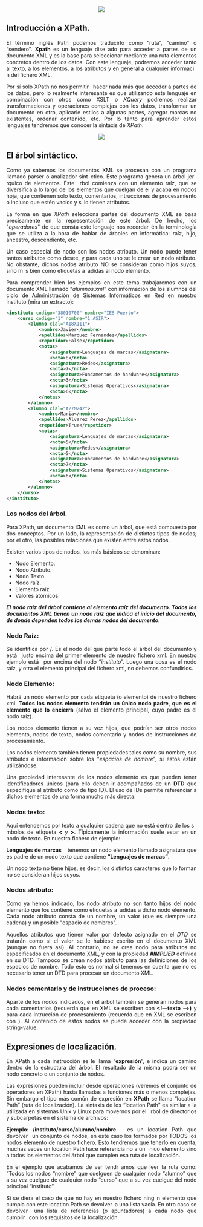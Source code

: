 <div align="justify">


<div align="center">
 	<img src="https://d1jnx9ba8s6j9r.cloudfront.net/blog/wp-content/uploads/2019/01/Picture1-7-291x180.png">
</div>

## Introducción a XPath.

  El término inglés Path podemos traducirlo como “ruta”, “camino” o “sendero”. __Xpath__ es un lenguaje dise ado para acceder a partes de un documento XML y es la base para seleccionar mediante una ruta elementos concretos dentro de los datos. Con este lenguaje, podremos acceder tanto al texto, a los elementos, a los atributos y en general a cualquier informaci n del fichero XML.

  Por sí solo XPath no nos permitir  hacer nada más que acceder a partes de los datos, pero lo realmente interesante es que utilizando este lenguaje en combinación con otros como XSLT o _XQuery_ podremos realizar transformaciones y operaciones complejas con los datos, transformar un documento en otro, aplicarle estilos a algunas partes, agregar marcas no existentes, ordenar contenido, etc. Por lo tanto para aprender estos lenguajes tendremos que conocer la sintaxis de _XPath_.

  <div align="center">
   	<img src="https://d1jnx9ba8s6j9r.cloudfront.net/blog/wp-content/uploads/2019/01/Picture1-7-291x180.png">
  </div>

## El árbol sintáctico.

  Como ya sabemos los documentos XML se procesan con un programa llamado parser o analizador sint ctico. Este programa genera un árbol jer rquico de elementos. Este  rbol comienza con un elemento raíz, que se diversifica a lo largo de los elementos que cuelgan de él y acaba en nodos hoja, que contienen solo texto, comentarios, intrucciones de procesamiento o incluso que estén vacíos y s lo tienen atributos.

  La forma en que _XPath_ selecciona partes del documento XML se basa precisamente en la representación de este árbol. De hecho, los "_operadores_" de que consta este lenguaje nos recordar én la terminología que se utiliza a la hora de hablar de árboles en informática: raíz, hijo, ancestro, descendiente, etc.

  Un caso especial de nodo son los nodos atributo. Un nodo puede tener tantos atributos como desee, y para cada uno se le crear un nodo atributo. No obstante, dichos nodos atributo NO se consideran como hijos suyos, sino m s bien como etiquetas a adidas al nodo elemento.

  Para comprender bien los ejemplos en este tema trabajaremos con un documento XML llamado “_alumnos.xml_” con información de los alumnos del ciclo de Administración de Sistemas Informáticos en Red en nuestro instituto (mira un extracto):

```xml
<instituto codigo="38010700" nombre="IES Puerto">
    <curso codigo="1" nombre="1 ASIR">
        <alumno cial="A18X111">
            <nombre>Javier</nombre>
            <apellidos>Marquez Fernandez</apellidos>
            <repetidor>False</repetidor>
            <notas>
                <asignatura>Lenguajes de marcas</asignatura>
                <nota>8</nota>
                <asignatura>Redes</asignatura>
                <nota>7</nota>
                <asignatura>Fundamentos de hardware</asignatura>
                <nota>3</nota>
                <asignatura>Sistemas Operativos</asignatura>
                <nota>6</nota>
            </notas>
        </alumno>
        <alumno cial="A27M242">
            <nombre>Maria</nombre>
            <apellidos>Alvarez Perez</apellidos>
            <repetidor>True</repetidor>
            <notas>
                <asignatura>Lenguajes de marcas</asignatura>
                <nota>5</nota>
                <asignatura>Redes</asignatura>
                <nota>5</nota>
                <asignatura>Fundamentos de hardware</asignatura>
                <nota>7</nota>
                <asignatura>Sistemas Operativos</asignatura>
                <nota>6</nota>
            </notas>
        </alumno>
    </curso>
</instituto>
```
### Los nodos del árbol.

  Para XPath, un documento XML es como un árbol, que está compuesto por dos conceptos. Por un lado, la representación de distintos tipos de nodos; por el otro, las posibles relaciones que existen entre estos nodos.

  Existen varios tipos de nodos, los más básicos se denominan:
  - Nodo Elemento.
  - Nodo Atributo.
  - Nodo Texto.
  - Nodo raíz.
  - Elemento raíz.
  - Valores atómicos.

  ___El nodo raíz del árbol contiene al elemento raíz del documento. Todos los documentos XML tienen un nodo raíz que indica el inicio del documento, de donde dependen todos los demás nodos del documento___.

### Nodo Raíz:

  Se identifica por /. Es el nodo del que parte todo el árbol del documento y está  justo encima del primer elemento de nuestro fichero xml. En nuestro ejemplo está  por encima del nodo “_instituto_”. Luego una cosa es el nodo raíz, y otra el elemento principal del fichero xml, no debemos confundirlos.

### Nodo Elemento:

  Habrá un nodo elemento por cada etiqueta (o elemento) de nuestro fichero xml. __Todos los nodos elemento tendrán un único nodo padre, que es el elemento que lo encierra__ (salvo el elemento principal, cuyo padre es el nodo raíz).

  Los nodos elemento tienen a su vez hijos, que podrían ser otros nodos elemento, nodos de texto, nodos comentario y nodos de instrucciones de procesamiento.

  Los nodos elemento también tienen propiedades tales como su nombre, sus atributos e información sobre los "_espacios de nombre_", si estos están utilizándose.

  Una propiedad interesante de los nodos elemento es que pueden tener identificadores únicos (para ello deben ir acompañados de un __DTD__ que especifique al atributo como de tipo ID). El uso de IDs permite referenciar a dichos elementos de una forma mucho más directa.

### Nodos texto:

  Aquí entendemos por texto a cualquier cadena que no está dentro de los s mbolos de etiqueta __<__ y __>__. Típicamente la información suele estar en un nodo de texto. En nuestro fichero de ejemplo:

  __<asignatura>Lenguajes de marcas</asignatura>__   tenemos un nodo elemento llamado asignatura que es padre de un nodo texto que contiene __“Lenguajes de marcas”__.

  Un nodo texto no tiene hijos, es decir, los distintos caracteres que lo forman no se consideran hijos suyos.  

### Nodos atributo:

  Como ya hemos indicado, los nodo atributo no son tanto hijos del nodo elemento que los contiene como etiquetas a adidas a dicho nodo elemento. Cada nodo atributo consta de un nombre, un valor (que es siempre una cadena) y un posible "espacio de nombres".

  Aquellos atributos que tienen valor por defecto asignado en el _DTD_ se tratarán como si el valor se le hubiese escrito en el documento XML (aunque no fuera así). Al contrario, no se crea nodo para atributos no especificados en el documento XML, y con la propiedad ___#IMPLIED___ definida en su DTD. Tampoco se crean nodos atributo para las definiciones de los espacios de nombre. Todo esto es normal si tenemos en cuenta que no es necesario tener un DTD para procesar un documento XML.

### Nodos comentario y de instrucciones de proceso:

  Aparte de los nodos indicados, en el árbol también se generan nodos para cada comentarios (recuerda que en XML se escriben con __<!—texto -->)__ y para cada intrucción de procesamiento (recuerda que en XML se escriben con __<? Instrucción ?>__). Al contenido de estos nodos se puede acceder con la propiedad string-value.

## Expresiones de localización.

  En XPath a cada instrucción se le llama “__expresión__”, e indica un camino dentro de la estructura del árbol. El resultado de la misma podrá ser un nodo concreto o un conjunto de nodos.

  Las expresiones pueden incluir desde operaciones (veremos el conjunto de operadores en XPath) hasta llamadas a funciones más o menos complejas. Sin embargo el tipo más común de expresión en __XPath__ se llama “location Path” (ruta de localización). La sintaxis de los “location Path” es similar a la utilizada en sistemas Unix y Linux para movernos por el  rbol de directorios y subcarpetas en el sistema de archivos:

  __Ejemplo: /instituto/curso/alumno/nombre__   es un location Path que devolver  un conjunto de nodos, en este caso los formados por TODOS los nodos elemento <nombre> de nuestro fichero. Esto tendremos que tenerlo en cuenta, muchas veces un location Path hace referencia no a un  nico elemento sino a todos los elementos del árbol que cumplen esa ruta de localización.

  En el ejemplo que acabamos de ver tendr amos que leer la ruta como:
  “Todos los nodos “nombre” que cuelguen de cualquier nodo “alumno” que a su vez cuelgue de cualquier nodo “curso” que a su vez cuelgue del nodo principal “instituto”.

  Si se diera el caso de que no hay en nuestro fichero ning n elemento que cumpla con este location Path se devolver a una lista vacía. En otro caso se devolver  una lista de referencias (o apuntadores) a cada nodo que cumplir  con los requisitos de la localización.
</div>
